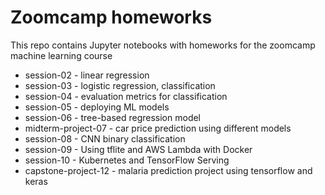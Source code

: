 # Zoomcamp homeworks
This repo contains Jupyter notebooks with homeworks for the zoomcamp machine learning course

- session-02 - linear regression
- session-03 - logistic regression, classification
- session-04 - evaluation metrics for classification
- session-05 - deploying ML models
- session-06 - tree-based regression model
- midterm-project-07 - car price prediction using different models
- session-08 - CNN binary classification
- session-09 - Using tflite and AWS Lambda with Docker
- session-10 - Kubernetes and TensorFlow Serving
- capstone-project-12 - malaria prediction project using tensorflow and keras
